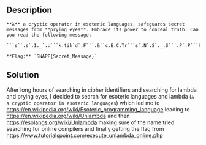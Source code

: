 ## Description

`````
**λ** a cryptic operator in esoteric languages, safeguards secret messages from **prying eyes**. Embrace its power to conceal truth. Can you read the following message:

```s``.s`.1._`.:```k.tik`d`.F```.&``c.E.C.Tr```s`.N`.S`._.S```.P`.P```k.Ad._._i`.e`.h`.tk

**Flag:** `SNAPP{Secret_Message}`
`````

## Solution

After long hours of searching in cipher identifiers and searching for lambda and prying eyes, I decided to search for esoteric languages and lambda (`λ a cryptic operator in esoteric languages`) which led me to https://en.wikipedia.org/wiki/Esoteric_programming_language leading to https://en.wikipedia.org/wiki/Unlambda and then https://esolangs.org/wiki/Unlambda making sure of the name tried searching for online compilers and finally getting the flag from https://www.tutorialspoint.com/execute_unlambda_online.php